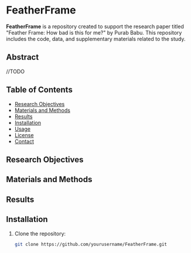 # FeatherFrame

**FeatherFrame** is a repository created to support the research paper titled "Feather Frame: How bad is this for me?" by Purab Babu. This repository includes the code, data, and supplementary materials related to the study.

## Abstract

//TODO

## Table of Contents
- [Research Objectives](#research-objectives)
- [Materials and Methods](#materials-and-methods)
- [Results](#results)
- [Installation](#installation)
- [Usage](#usage)
- [License](#license)
- [Contact](#contact)

## Research Objectives

## Materials and Methods

## Results

## Installation

1. Clone the repository:
   ```bash
   git clone https://github.com/yourusername/FeatherFrame.git
